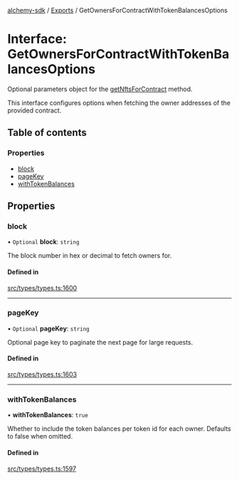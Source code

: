 [alchemy-sdk](../README.md) / [Exports](../modules.md) / GetOwnersForContractWithTokenBalancesOptions

# Interface: GetOwnersForContractWithTokenBalancesOptions

Optional parameters object for the [getNftsForContract](../classes/NftNamespace.md#getnftsforcontract) method.

This interface configures options when fetching the owner addresses of the
provided contract.

## Table of contents

### Properties

- [block](GetOwnersForContractWithTokenBalancesOptions.md#block)
- [pageKey](GetOwnersForContractWithTokenBalancesOptions.md#pagekey)
- [withTokenBalances](GetOwnersForContractWithTokenBalancesOptions.md#withtokenbalances)

## Properties

### block

• `Optional` **block**: `string`

The block number in hex or decimal to fetch owners for.

#### Defined in

[src/types/types.ts:1600](https://github.com/alchemyplatform/alchemy-sdk-js/blob/85196e8/src/types/types.ts#L1600)

___

### pageKey

• `Optional` **pageKey**: `string`

Optional page key to paginate the next page for large requests.

#### Defined in

[src/types/types.ts:1603](https://github.com/alchemyplatform/alchemy-sdk-js/blob/85196e8/src/types/types.ts#L1603)

___

### withTokenBalances

• **withTokenBalances**: ``true``

Whether to include the token balances per token id for each owner. Defaults
to false when omitted.

#### Defined in

[src/types/types.ts:1597](https://github.com/alchemyplatform/alchemy-sdk-js/blob/85196e8/src/types/types.ts#L1597)
